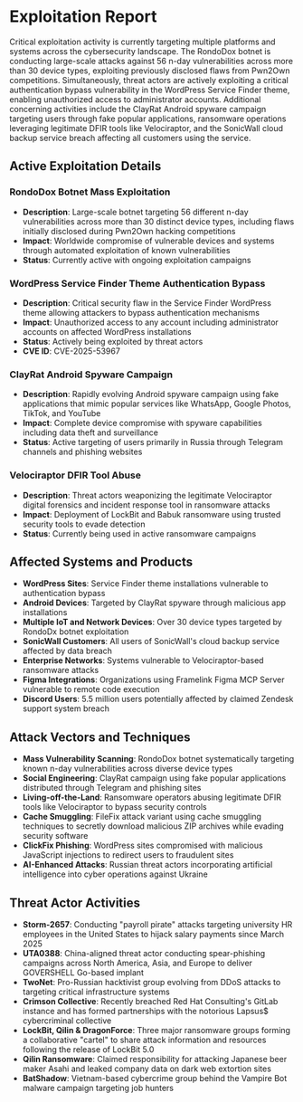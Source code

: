 # Exploitation Report

Critical exploitation activity is currently targeting multiple platforms and systems across the cybersecurity landscape. The RondoDox botnet is conducting large-scale attacks against 56 n-day vulnerabilities across more than 30 device types, exploiting previously disclosed flaws from Pwn2Own competitions. Simultaneously, threat actors are actively exploiting a critical authentication bypass vulnerability in the WordPress Service Finder theme, enabling unauthorized access to administrator accounts. Additional concerning activities include the ClayRat Android spyware campaign targeting users through fake popular applications, ransomware operations leveraging legitimate DFIR tools like Velociraptor, and the SonicWall cloud backup service breach affecting all customers using the service.

## Active Exploitation Details

### RondoDox Botnet Mass Exploitation
- **Description**: Large-scale botnet targeting 56 different n-day vulnerabilities across more than 30 distinct device types, including flaws initially disclosed during Pwn2Own hacking competitions
- **Impact**: Worldwide compromise of vulnerable devices and systems through automated exploitation of known vulnerabilities
- **Status**: Currently active with ongoing exploitation campaigns

### WordPress Service Finder Theme Authentication Bypass
- **Description**: Critical security flaw in the Service Finder WordPress theme allowing attackers to bypass authentication mechanisms
- **Impact**: Unauthorized access to any account including administrator accounts on affected WordPress installations
- **Status**: Actively being exploited by threat actors
- **CVE ID**: CVE-2025-53967

### ClayRat Android Spyware Campaign
- **Description**: Rapidly evolving Android spyware campaign using fake applications that mimic popular services like WhatsApp, Google Photos, TikTok, and YouTube
- **Impact**: Complete device compromise with spyware capabilities including data theft and surveillance
- **Status**: Active targeting of users primarily in Russia through Telegram channels and phishing websites

### Velociraptor DFIR Tool Abuse
- **Description**: Threat actors weaponizing the legitimate Velociraptor digital forensics and incident response tool in ransomware attacks
- **Impact**: Deployment of LockBit and Babuk ransomware using trusted security tools to evade detection
- **Status**: Currently being used in active ransomware campaigns

## Affected Systems and Products

- **WordPress Sites**: Service Finder theme installations vulnerable to authentication bypass
- **Android Devices**: Targeted by ClayRat spyware through malicious app installations
- **Multiple IoT and Network Devices**: Over 30 device types targeted by RondoDx botnet exploitation
- **SonicWall Customers**: All users of SonicWall's cloud backup service affected by data breach
- **Enterprise Networks**: Systems vulnerable to Velociraptor-based ransomware attacks
- **Figma Integrations**: Organizations using Framelink Figma MCP Server vulnerable to remote code execution
- **Discord Users**: 5.5 million users potentially affected by claimed Zendesk support system breach

## Attack Vectors and Techniques

- **Mass Vulnerability Scanning**: RondoDox botnet systematically targeting known n-day vulnerabilities across diverse device types
- **Social Engineering**: ClayRat campaign using fake popular applications distributed through Telegram and phishing sites
- **Living-off-the-Land**: Ransomware operators abusing legitimate DFIR tools like Velociraptor to bypass security controls
- **Cache Smuggling**: FileFix attack variant using cache smuggling techniques to secretly download malicious ZIP archives while evading security software
- **ClickFix Phishing**: WordPress sites compromised with malicious JavaScript injections to redirect users to fraudulent sites
- **AI-Enhanced Attacks**: Russian threat actors incorporating artificial intelligence into cyber operations against Ukraine

## Threat Actor Activities

- **Storm-2657**: Conducting "payroll pirate" attacks targeting university HR employees in the United States to hijack salary payments since March 2025
- **UTA0388**: China-aligned threat actor conducting spear-phishing campaigns across North America, Asia, and Europe to deliver GOVERSHELL Go-based implant
- **TwoNet**: Pro-Russian hacktivist group evolving from DDoS attacks to targeting critical infrastructure systems
- **Crimson Collective**: Recently breached Red Hat Consulting's GitLab instance and has formed partnerships with the notorious Lapsus$ cybercriminal collective
- **LockBit, Qilin & DragonForce**: Three major ransomware groups forming a collaborative "cartel" to share attack information and resources following the release of LockBit 5.0
- **Qilin Ransomware**: Claimed responsibility for attacking Japanese beer maker Asahi and leaked company data on dark web extortion sites
- **BatShadow**: Vietnam-based cybercrime group behind the Vampire Bot malware campaign targeting job hunters